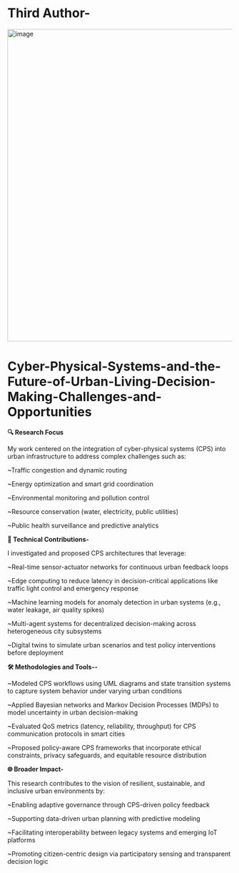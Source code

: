 
# Third Author-

<img width="1500" height="700" alt="image" src="https://github.com/user-attachments/assets/ab619a88-177a-4595-a0e2-3318a8c08288" />

# Cyber-Physical-Systems-and-the-Future-of-Urban-Living-Decision-Making-Challenges-and-Opportunities

**🔍 Research Focus**

My work centered on the integration of cyber-physical systems (CPS) into urban infrastructure to address complex challenges such as:

~Traffic congestion and dynamic routing

~Energy optimization and smart grid coordination

~Environmental monitoring and pollution control

~Resource conservation (water, electricity, public utilities)

~Public health surveillance and predictive analytics

**🧠 Technical Contributions-**

I investigated and proposed CPS architectures that leverage:

~Real-time sensor-actuator networks for continuous urban feedback loops

~Edge computing to reduce latency in decision-critical applications like traffic light control and emergency response

~Machine learning models for anomaly detection in urban systems (e.g., water leakage, air quality spikes)

~Multi-agent systems for decentralized decision-making across heterogeneous city subsystems

~Digital twins to simulate urban scenarios and test policy interventions before deployment

**🛠 Methodologies and Tools--**

~Modeled CPS workflows using UML diagrams and state transition systems to capture system behavior under varying urban conditions

~Applied Bayesian networks and Markov Decision Processes (MDPs) to model uncertainty in urban decision-making

~Evaluated QoS metrics (latency, reliability, throughput) for CPS communication protocols in smart cities

~Proposed policy-aware CPS frameworks that incorporate ethical constraints, privacy safeguards, and equitable resource distribution

**🌐 Broader Impact-**

This research contributes to the vision of resilient, sustainable, and inclusive urban environments by:

~Enabling adaptive governance through CPS-driven policy feedback

~Supporting data-driven urban planning with predictive modeling

~Facilitating interoperability between legacy systems and emerging IoT platforms

~Promoting citizen-centric design via participatory sensing and transparent decision logic
